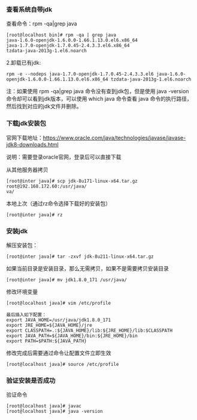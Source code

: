 ### 查看系统自带jdk

查看命令：rpm -qa|grep java

```
[root@localhost bin]# rpm -qa | grep java
java-1.6.0-openjdk-1.6.0.0-1.66.1.13.0.el6.x86_64
java-1.7.0-openjdk-1.7.0.45-2.4.3.3.el6.x86_64
tzdata-java-2013g-1.el6.noarch
```

2.卸载已有jdk:

```
rpm -e --nodeps java-1.7.0-openjdk-1.7.0.45-2.4.3.3.el6 java-1.6.0-openjdk-1.6.0.0-1.66.1.13.0.el6.x86_64 tzdata-java-2013g-1.el6.noarch
```

注：如果使用 rpm -qa|grep java 命令没有查到jdk包，但是使用 java -version 命令却可以看到jdk版本，可以使用 which java 命令查看 java 命令的执行路径，然后找到对应的jdk文件并删除。

### 下载jdk安装包

官网下载地址：https://www.oracle.com/java/technologies/javase/javase-jdk8-downloads.html

说明：需要登录oracle官网，登录后可以直接下载

从其他服务器拷贝

```
[root@inter java]# scp jdk-8u171-linux-x64.tar.gz root@192.168.172.60:/usr/java/
va/
```

本地上次（通过rz命令选择下载好的安装包）

```
[root@inter java]# rz 
```

### 安装jdk

解压安装包：

```
[root@inter java]# tar -zxvf jdk-8u211-linux-x64.tar.gz
```

如果当前目录是安装目录，那么无需拷贝，如果不是需要拷贝安装目录

```
[root@inter java]# mv jdk1.8.0_171 /usr/java/
```

修改环境变量

```
[root@localhost java]# vim /etc/profile

最后插入如下配置：
export JAVA_HOME=/usr/java/jdk1.8.0_171
export JRE_HOME=${JAVA_HOME}/jre
export CLASSPATH=.:${JAVA_HOME}/lib:${JRE_HOME}/lib:$CLASSPATH
export JAVA_PATH=${JAVA_HOME}/bin:${JRE_HOME}/bin
export PATH=$PATH:${JAVA_PATH}
```

修改完成后需要通过命令让配置文件立即生效

```
[root@localhost java]# source /etc/profile
```

### 验证安装是否成功

验证命令

```
[root@localhost java]# javac
[root@localhost java]# java -version
```

